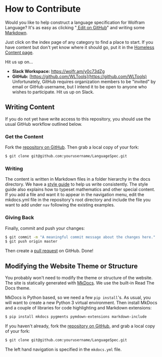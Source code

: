 # How to Contribute

Would you like to help construct a language specification for Wolfram Language? It's as easy as clicking "<a href="https://github.com/WLTools/LanguageSpec/edit/master/docs/index.md" class="icon icon-github"> Edit on GitHub</a>" and writing some [Markdown](https://github.com/adam-p/markdown-here/wiki/Markdown-Cheatsheet).

Just click on the index page of any category to find a place to start. If you have content but don't yet know where it should go, put it in the [Homeless Content page](Homeless-content.md).


Hit us up on...

* **Slack Workspace:** https://wolfr.am/y0c73dZg
* **GitHub:** [https://github.com/WLTools](https://github.com/WLTools) Unfortunately, GitHub requires organization members to be "invited" by email or GitHub username, but I intend it to be open to anyone who wishes to participate. Hit us up on Slack.

## Writing Content

If you do not yet have write access to this repository, you should use the usual GitHub workflow outlined below.

### Get the Content

Fork the [repository on GitHub](https://github.com/WLTools). Then grab a local copy of your fork:

```bash
$ git clone git@github.com:yourusername/LanguageSpec.git
```

### Writing

The content is written in Markdown files in a folder hierarchy in the docs directory. We have a [style guide](Style-Guide.md) to help us write consistently. The style guide also explains how to typeset mathematics and other special content. If you add a file and want it to appear in the navigation menu, edit the mkdocs.yml file in the repository's root directory and include the file you want to add under `nav` following the existing examples.

### Giving Back

Finally, commit and push your changes:

```bash
$ git commit -m "A meaningful commit message about the changes here."
$ git push origin master
```

Then create a [pull request](https://help.github.com/articles/about-pull-requests/) on GitHub. Done!

## Modifying the Website Theme or Structure

You probably won't need to modify the theme or structure of the website.
The site is statically generated with [MkDocs](https://www.mkdocs.org/). We use the built-in Read The Docs theme.

MkDocs is Python based, so we need a few `pip install`'s. As usual, you will want to create a new Python 3 virtual environment. Then install MkDocs and a couple of libraries for code highlighting and Markdown extensions:

```bash
$ pip install mkdocs pygments pymdown-extensions markdown-include
```

If you haven't already, fork the [repository on GitHub](https://github.com/WLTools), and grab a local copy of your fork:

```bash
$ git clone git@github.com:yourusername/LanguageSpec.git
```

The left hand navigation is specified in the `mkdocs.yml` file.
